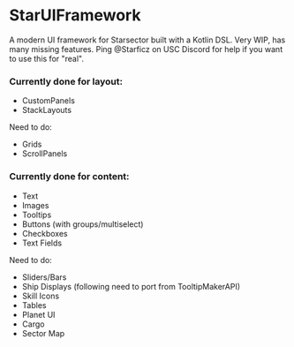 # StarUIFramework

A modern UI framework for Starsector built with a Kotlin DSL. Very WIP, has many missing features. Ping @Starficz on USC Discord for help if you want to use this for "real".

### Currently done for layout:
- CustomPanels
- StackLayouts
  
Need to do:
- Grids 
- ScrollPanels


### Currently done for content:
- Text
- Images
- Tooltips
- Buttons (with groups/multiselect)
- Checkboxes
- Text Fields
  
Need to do:
- Sliders/Bars
- Ship Displays
(following need to port from TooltipMakerAPI)
- Skill Icons
- Tables
- Planet UI
- Cargo
- Sector Map
